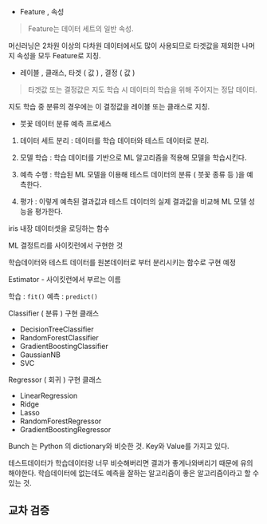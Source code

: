 - Feature , 속성

> Feature는 데이터 세트의 일반 속성.

머신러닝은 2차원 이상의 다차원 데이터에서도 많이 사용되므로 타겟값을 제외한 나머지 속성을 모두 Feature로 지칭.

- 레이블 , 클래스, 타겟 ( 값 ) , 결정 ( 값 )

> 타겟값 또는 결정값은 지도 학습 시 데이터의 학습을 위해 주어지는 정답 데이터.

지도 학습 중 분류의 경우에는 이 결정값을 레이블 또는 클래스로 지칭.

- 붓꽃 데이터 분류 예측 프로세스

1. 데이터 세트 분리 : 데이터를 학습 데이터와 테스트 데이터로 분리.

2. 모델 학습 : 학습 데이터를 기반으로 ML 알고리즘을 적용해 모델을 학습시킨다.

3. 예측 수행 : 학습된 ML 모델을 이용해 테스트 데이터의 분류 ( 붓꽃 종류 등 )을 예측한다.

4. 평가 : 이렇게 예측된 결과값과 테스트 데이터의 실제 결과값을 비교해 ML 모델 성능을 평가한다.

iris 내장 데이터셋을 로딩하는 함수

ML 결정트리를 사이킷런에서 구현한 것

학습데이터와 테스트 데이터를 원본데이터로 부터 분리시키는 함수로 구현 예정


Estimator - 사이킷런에서 부르는 이름

학습 : `fit()`
예측 : `predict()`

Classifier ( 분류 ) 구현 클래스

- DecisionTreeClassifier
- RandomForestClassifier
- GradientBoostingClassifier
- GaussianNB
- SVC

Regressor ( 회귀 ) 구현 클래스

- LinearRegression
- Ridge
- Lasso
- RandomForestRegressor
- GradientBoostingRegressor

Bunch 는 Python 의 dictionary와 비슷한 것. Key와 Value를 가지고 있다.

테스트데이터가 학습데이터랑 너무 비슷해버리면 결과가 좋게나와버리기 때문에 유의해야한다.
학습데이터에 없는데도 예측을 잘하는 알고리즘이 좋은 알고리즘이라고 할 수 있는 것.

## 교차 검증

